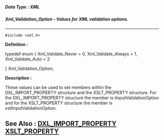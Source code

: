 ##### Data Type : XML
##### Xml_Validation_Option - Values for XML validation options.
---
```
#include <xml.h>
```

**Definition :**

typedef enum
{
	Xml_Validate_Never = 0,
	Xml_Validate_Always = 1,
	Xml_Validate_Auto = 2

} Xml_Validation_Option;

**Description :**

These values can be used to set members within the DXL_IMPORT_PROPERTY structure and the XSLT_PROPERTY structure.  For the DXL_IMPORT_PROPERTY structure the member is iInputValidationOption and for the XSLT_PROPERTY structure the member is xsltInputValidationOption.


**See Also :**
[DXL_IMPORT_PROPERTY](/domino-c-api-docs/reference/Data/DXL_IMPORT_PROPERTY)
[XSLT_PROPERTY](/domino-c-api-docs/reference/Data/XSLT_PROPERTY)
---
